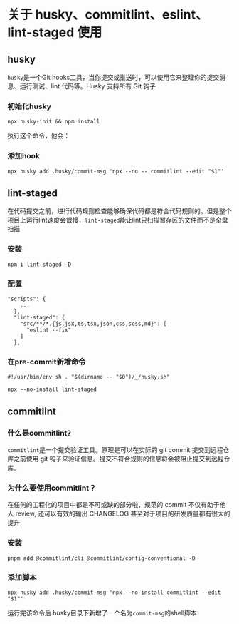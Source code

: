 # 关于 husky、commitlint、eslint、lint-staged 使用

## husky

`husky`是一个Git hooks工具，当你提交或推送时，可以使用它来整理你的提交消息、运行测试、lint 代码等。Husky 支持所有 Git 钩子


### 初始化husky
```
npx husky-init && npm install
```
执行这个命令，他会：

### 添加hook

```
npx husky add .husky/commit-msg 'npx --no -- commitlint --edit "$1"'
```


## lint-staged
在代码提交之前，进行代码规则检查能够确保代码都是符合代码规则的。但是整个项目上运行lint速度会很慢，`lint-staged`能让lint只扫描暂存区的文件而不是全盘扫描

### 安装
```
npm i lint-staged -D
```

### 配置

```
"scripts": {
    ...
  },
  "lint-staged": {
    "src/**/*.{js,jsx,ts,tsx,json,css,scss,md}": [
      "eslint --fix"
    ]
  },
```

### 在pre-commit新增命令

```
#!/usr/bin/env sh . "$(dirname -- "$0")/_/husky.sh"

npx --no-install lint-staged
```

## commitlint

### 什么是commitlint?
`commitlint`是一个提交验证工具。原理是可以在实际的 git commit 提交到远程仓库之前使用 git 钩子来验证信息。提交不符合规则的信息将会被阻止提交到远程仓库。

### 为什么要使用commitlint？
在任何的工程化的项目中都是不可或缺的部分啦，规范的 commit 不仅有助于他人 review, 还可以有效的输出 CHANGELOG
甚至对于项目的研发质量都有很大的提升

### 安装
```
pnpm add @commitlint/cli @commitlint/config-conventional -D
```

### 添加脚本
```
npx husky add .husky/commit-msg 'npx --no-install commitlint --edit "$1"'
```

运行完该命令后.husky目录下新增了一个名为`commit-msg`的shell脚本
